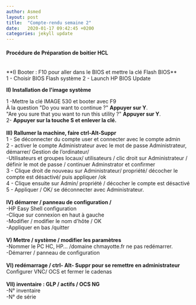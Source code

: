```yaml
---
author: Asmed
layout: post
title:  "Compte-rendu semaine 2"
date:   2020-01-17 09:42:45 +0200
categories: jekyll update
---
```


#### Procédure de Préparation de boitier HCL <br/>
<br/> 
**I) Booter : F10 pour aller dans le BIOS et mettre la clé Flash BIOS**   
<br/> 
1 - Choisir BIOS Flash système   
2 - Launch HP BIOS Update  
<br/> 

**II) Installation de l'image système**  

1 -Mettre la clé IMAGE 530 et booter avec F9     
À la question "Do you want to continue ?" **Appuyer sur Y**.   
"Are you sure that you want to run this utility ?" **Appuyer sur Y**.  
2- **Appuyer sur la touche S et enlever la clé.**   
<br/> 
**III) Rallumer la machine, faire ctrl-Alt-Suppr**  
1 - Se déconnecter du compte user et connecter avec le compte admin    
2 - activer le compte Administrateur avec le mot de passe Administrateur, démarrer/ Gestion de l’ordinateur/  
-Utilisateurs et groupes   locaux/ utilisateurs / clic droit sur Administrateur / définir le mot de passe / continuer Adminstrator et confirmer  
3 - Clique droit de nouveau sur Administrateur/ propriété/ décocher le compte est désactivé/ puis appliquer /ok  
4 - Clique ensuite sur Admin/ propriété / décocher le compte est désactivé   
5 -  Appliquer / OK/ se déconnecter avec Administrateur.     
<br/> 
**IV) démarrer / panneau de configuration /**  
 -HP Easy Shell configuration  
 -Clique sur connexion en haut à gauche  
 -Modifier / modifier le nom d'hôte / OK  
 -Appliquer en bas /quitter  
<br/> 
**V) Mettre / système / modifier les paramètres**  
 -Nommer le PC HC, HP... /domaine chmayotte.fr ne pas redémarrer.  
 -Démarrer / panneau de configuration  
<br/> 
**VI) redémarrage / ctrl- Alt- Suppr pour se remettre en administrateur**   
 Configurer VNC/ OCS et fermer le cadenas  
<br/> 
**VII) inventaire : GLP / actifs / OCS NG**  
 -N° inventaire  
 -N° de série  


